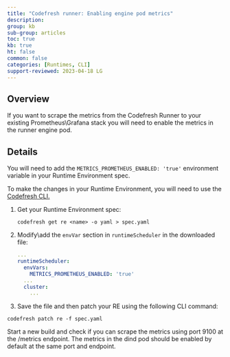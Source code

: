 ```yaml
---
title: "Codefresh runner: Enabling engine pod metrics"
description: 
group: kb
sub-group: articles
toc: true
kb: true
ht: false
common: false
categories: [Runtimes, CLI]
support-reviewed: 2023-04-18 LG
---
```



## Overview

If you want to scrape the metrics from the Codefresh Runner to your existing Prometheus\Grafana stack you will need to enable the metrics in the runner engine pod.

## Details

You will need to add the `METRICS_PROMETHEUS_ENABLED: 'true'` environment variable in your Runtime Environment spec.

To make the changes in your Runtime Environment, you will need to use the [Codefresh CLI.](https://codefresh-io.github.io/cli/installation/)

1. Get your Runtime Environment spec:

   `codefresh get re <name> -o yaml > spec.yaml`

2. Modify\add the `envVar` section in `runtimeScheduler` in the downloaded
file:

    ```yaml  
    ...  
    runtimeScheduler:  
      envVars:  
        METRICS_PROMETHEUS_ENABLED: 'true'  
      ...  
      cluster:  
        ...
    ```

3. Save the file and then patch your RE using the following CLI command:  

  `codefresh patch re -f spec.yaml`

   Start a new build and check if you can scrape the metrics using port 9100 at the /metrics endpoint. The metrics in the dind pod should be enabled by default at the same port and endpoint.
